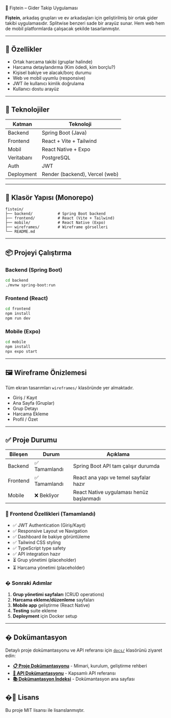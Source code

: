 🧾 Fiştein – Gider Takip Uygulaması

**Fiştein**, arkadaş grupları ve ev arkadaşları için geliştirilmiş bir ortak gider takibi uygulamasıdır. Splitwise benzeri sade bir arayüz sunar. Hem web hem de mobil platformlarda çalışacak şekilde tasarlanmıştır.

---

## 🚀 Özellikler

* Ortak harcama takibi (gruplar halinde)
* Harcama detaylandırma (Kim ödedi, kim borçlu?)
* Kişisel bakiye ve alacak/borç durumu
* Web ve mobil uyumlu (responsive)
* JWT ile kullanıcı kimlik doğrulama
* Kullanıcı dostu arayüz

---

## 🧱 Teknolojiler

| Katman     | Teknoloji                      |
| ---------- | ------------------------------ |
| Backend    | Spring Boot (Java)             |
| Frontend   | React + Vite + Tailwind        |
| Mobil      | React Native + Expo            |
| Veritabanı | PostgreSQL                     |
| Auth       | JWT                            |
| Deployment | Render (backend), Vercel (web) |

---

## 📁 Klasör Yapısı (Monorepo)

```
fistein/
├── backend/           # Spring Boot backend
├── frontend/          # React (Vite + Tailwind)
├── mobile/            # React Native (Expo)
├── wireframes/        # Wireframe görselleri
└── README.md
```

---

## 📦 Projeyi Çalıştırma

### Backend (Spring Boot)

```bash
cd backend
./mvnw spring-boot:run
```

### Frontend (React)

```bash
cd frontend
npm install
npm run dev
```

### Mobile (Expo)

```bash
cd mobile
npm install
npx expo start
```

---

## 🖼️ Wireframe Önizlemesi

Tüm ekran tasarımları `wireframes/` klasöründe yer almaktadır.

* Giriş / Kayıt
* Ana Sayfa (Gruplar)
* Grup Detayı
* Harcama Ekleme
* Profil / Özet

---

## ✅ Proje Durumu

| Bileşen    | Durum      | Açıklama                                    |
| ---------- | ---------- | ------------------------------------------- |
| Backend    | ✅ Tamamlandı | Spring Boot API tam çalışır durumda      |
| Frontend   | ✅ Tamamlandı | React ana yapı ve temel sayfalar hazır   |
| Mobile     | ❌ Bekliyor   | React Native uygulaması henüz başlanmadı  |

### 🎯 Frontend Özellikleri (Tamamlandı)

* ✅ JWT Authentication (Giriş/Kayıt)
* ✅ Responsive Layout ve Navigation
* ✅ Dashboard ile bakiye görüntüleme
* ✅ Tailwind CSS styling
* ✅ TypeScript type safety
* ✅ API integration hazır
* ⏳ Grup yönetimi (placeholder)
* ⏳ Harcama yönetimi (placeholder)

### � Sonraki Adımlar

1. **Grup yönetimi sayfaları** (CRUD operations)
2. **Harcama ekleme/düzenleme** sayfaları
3. **Mobile app** geliştirme (React Native)
4. **Testing** suite ekleme
5. **Deployment** için Docker setup

---

## � Dokümantasyon

Detaylı proje dokümantasyonu ve API referansı için [`docs/`](./docs/) klasörünü ziyaret edin:

- **[📋 Proje Dokümantasyonu](./docs/PROJECT_DOCUMENTATION.md)** - Mimari, kurulum, geliştirme rehberi
- **[🔌 API Dokümantasyonu](./docs/API_DOCUMENTATION.md)** - Kapsamlı API referansı
- **[📚 Dokümantasyon İndeksi](./docs/README.md)** - Dokümantasyon ana sayfası

## �📄 Lisans

Bu proje MIT lisansı ile lisanslanmıştır.
